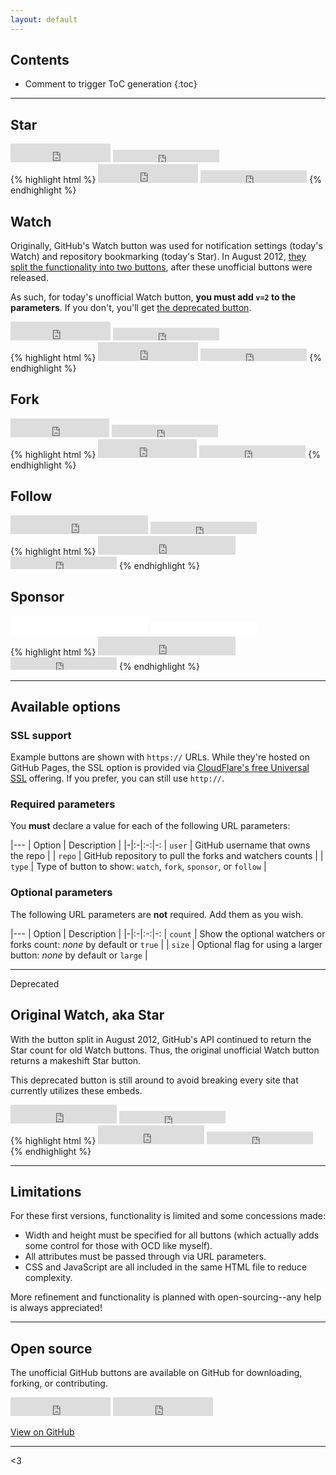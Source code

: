 ```yaml
---
layout: default
---
```


## Contents

* Comment to trigger ToC generation
{:toc}

---

## Star

<div class="example">
  <iframe src="https://ghbtns.com/github-btn.html?user=twbs&repo=bootstrap&type=star&count=true&size=large" frameborder="0" scrolling="0" width="160px" height="30px"></iframe>
  <iframe src="https://ghbtns.com/github-btn.html?user=twbs&repo=bootstrap&type=star&count=true" frameborder="0" scrolling="0" width="170px" height="20px"></iframe>
</div>
{% highlight html %}
<iframe src="https://ghbtns.com/github-btn.html?user=twbs&repo=bootstrap&type=star&count=true&size=large" frameborder="0" scrolling="0" width="160px" height="30px"></iframe>

<iframe src="https://ghbtns.com/github-btn.html?user=twbs&repo=bootstrap&type=star&count=true" frameborder="0" scrolling="0" width="170px" height="20px"></iframe>
{% endhighlight %}

## Watch

Originally, GitHub's Watch button was used for notification settings (today's Watch) and repository bookmarking (today's Star). In August 2012, [they split the functionality into two buttons](https://github.com/blog/1204-notifications-stars), after these unofficial buttons were released.

As such, for today's unofficial Watch button, **you must add `v=2` to the parameters**. If you don't, you'll get [the deprecated button](#deprecated).

<div class="example">
  <iframe src="https://ghbtns.com/github-btn.html?user=twbs&repo=bootstrap&type=watch&count=true&size=large&v=2" frameborder="0" scrolling="0" width="160px" height="30px"></iframe>
  <iframe src="https://ghbtns.com/github-btn.html?user=twbs&repo=bootstrap&type=watch&count=true&v=2" frameborder="0" scrolling="0" width="170px" height="20px"></iframe>
</div>
{% highlight html %}
<iframe src="https://ghbtns.com/github-btn.html?user=twbs&repo=bootstrap&type=watch&count=true&size=large&v=2" frameborder="0" scrolling="0" width="160px" height="30px"></iframe>

<iframe src="https://ghbtns.com/github-btn.html?user=twbs&repo=bootstrap&type=watch&count=true&v=2" frameborder="0" scrolling="0" width="170px" height="20px"></iframe>
{% endhighlight %}

## Fork

<div class="example">
  <iframe src="https://ghbtns.com/github-btn.html?user=twbs&repo=bootstrap&type=fork&count=true&size=large" frameborder="0" scrolling="0" width="158px" height="30px"></iframe>
  <iframe src="https://ghbtns.com/github-btn.html?user=twbs&repo=bootstrap&type=fork&count=true" frameborder="0" scrolling="0" width="170px" height="20px"></iframe>
</div>
{% highlight html %}
<iframe src="https://ghbtns.com/github-btn.html?user=twbs&repo=bootstrap&type=fork&count=true&size=large" frameborder="0" scrolling="0" width="158px" height="30px"></iframe>

<iframe src="https://ghbtns.com/github-btn.html?user=twbs&repo=bootstrap&type=fork&count=true" frameborder="0" scrolling="0" width="170px" height="20px"></iframe>
{% endhighlight %}

## Follow

<div class="example">
  <iframe src="https://ghbtns.com/github-btn.html?user=mdo&type=follow&count=true&size=large" frameborder="0" scrolling="0" width="220px" height="30px"></iframe>
  <iframe src="https://ghbtns.com/github-btn.html?user=mdo&type=follow&count=true" frameborder="0" scrolling="0" width="170px" height="20px"></iframe>
</div>
{% highlight html %}
<iframe src="https://ghbtns.com/github-btn.html?user=mdo&type=follow&count=true&size=large" frameborder="0" scrolling="0" width="220px" height="30px"></iframe>

<iframe src="https://ghbtns.com/github-btn.html?user=mdo&type=follow&count=true" frameborder="0" scrolling="0" width="170px" height="20px"></iframe>
{% endhighlight %}

## Sponsor

<div class="example">
  <iframe src="github-btn.html?user=mariatta&type=sponsor&size=large" frameborder="0" scrolling="0" width="220" height="30"></iframe>
  <iframe src="github-btn.html?user=mariatta&type=sponsor" frameborder="0" scrolling="0" width="170" height="20"></iframe>
</div>
{% highlight html %}
<iframe src="https://mariatta.ca/github-buttons/github-btn.html?user=mariatta&type=sponsor&size=large" frameborder="0" scrolling="0" width="220" height="30"></iframe>

<iframe src="https://mariatta.ca/github-buttons/github-btn.html?user=mariatta&type=sponsor" frameborder="0" scrolling="0" width="170" height="20"></iframe>
{% endhighlight %}

---

## Available options

### SSL support

Example buttons are shown with `https://` URLs. While they're hosted on GitHub Pages, the SSL option is provided via [CloudFlare's free Universal SSL](https://blog.cloudflare.com/introducing-universal-ssl/) offering. If you prefer, you can still use `http://`.

### Required parameters

You **must** declare a value for each of the following URL parameters:

|---
| Option | Description |
|-|:-|:-:|-:
| `user` | GitHub username that owns the repo |
| `repo` | GitHub repository to pull the forks and watchers counts |
| `type` | Type of button to show: `watch`, `fork`, `sponsor`, or `follow` |

### Optional parameters

The following URL parameters are **not** required. Add them as you wish.

|---
| Option | Description |
|-|:-|:-:|-:
| `count` | Show the optional watchers or forks count: *none* by default or `true` |
| `size` | Optional flag for using a larger button: *none* by default or `large` |

---

<span class="deprecated" id="deprecated">Deprecated</span>

## Original Watch, aka Star

With the button split in August 2012, GitHub's API continued to return the Star count for old Watch buttons. Thus, the original unofficial Watch button returns a makeshift Star button.

This deprecated button is still around to avoid breaking every site that currently utilizes these embeds.

<div class="example">
  <iframe src="https://ghbtns.com/github-btn.html?user=twbs&repo=bootstrap&type=watch&count=true&size=large" frameborder="0" scrolling="0" width="170px" height="30px"></iframe>
  <iframe src="https://ghbtns.com/github-btn.html?user=twbs&repo=bootstrap&type=watch&count=true" frameborder="0" scrolling="0" width="170px" height="20px"></iframe>
</div>
{% highlight html %}
<iframe src="https://ghbtns.com/github-btn.html?user=twbs&repo=bootstrap&type=watch&count=true&size=large" frameborder="0" scrolling="0" width="170px" height="30px"></iframe>

<iframe src="https://ghbtns.com/github-btn.html?user=twbs&repo=bootstrap&type=watch&count=true" frameborder="0" scrolling="0" width="170px" height="20px"></iframe>
{% endhighlight %}

---

## Limitations

For these first versions, functionality is limited and some concessions made:

- Width and height must be specified for all buttons (which actually adds some control for those with OCD like myself).
- All attributes must be passed through via URL parameters.
- CSS and JavaScript are all included in the same HTML file to reduce complexity.

More refinement and functionality is planned with open-sourcing--any help is always appreciated!

---

## Open source

The unofficial GitHub buttons are available on GitHub for downloading, forking, or contributing.

<p>
  <iframe src="https://ghbtns.com/github-btn.html?user=mdo&repo=github-buttons&type=star&count=true&size=large" frameborder="0" scrolling="0" width="160px" height="30px"></iframe>
  <iframe src="https://ghbtns.com/github-btn.html?user=mdo&repo=github-buttons&type=fork&count=true&size=large" frameborder="0" scrolling="0" width="160px" height="30px"></iframe>
</p>

<a href="https://github.com/mdo/github-buttons" class="btn">View on GitHub</a>

---

<3
